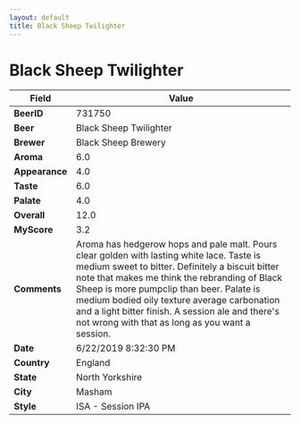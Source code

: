 ```yaml
---
layout: default
title: Black Sheep Twilighter
---
```


# Black Sheep Twilighter

| Field         | Value     |
|---------------|-----------|
| **BeerID** | 731750 |
| **Beer** | Black Sheep Twilighter |
| **Brewer** | Black Sheep Brewery |
| **Aroma** | 6.0 |
| **Appearance** | 4.0 |
| **Taste** | 6.0 |
| **Palate** | 4.0 |
| **Overall** | 12.0 |
| **MyScore** | 3.2 |
| **Comments** | Aroma has hedgerow hops and pale malt. Pours clear golden with lasting white lace. Taste is medium sweet to bitter. Definitely a biscuit bitter note that makes me think the rebranding of Black Sheep is more pumpclip than beer. Palate is medium bodied oily texture average carbonation and a light bitter finish. A session ale and there's not wrong with that as long as you want a session. |
| **Date** | 6/22/2019 8:32:30 PM |
| **Country** | England |
| **State** | North Yorkshire |
| **City** | Masham |
| **Style** | ISA - Session IPA |
